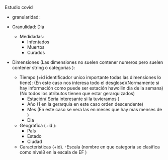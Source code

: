 Estudio  covid

- granularidad:

 - Granulidad: Dia
    - Medidadas:
        - Infentados
        - Muertos
        - Curados

- Dimensiones (Las dimensiones no suelen contener numeros pero suelen contener string o categorias ):  
    - Tiempo (+id identificador unico importante todas las dimensiones lo tiene): (En este caso nos interesa todo el desglose)(Normamente si hay información como puede ser estación hawollin dia de la semana)(No todos los atributos tienen que estar gerarquizados)
        - Estación( Seria interesante si la tuvieramos )
        - Año (1 en la gerarquia en este caso orden descendente)
        - Mes (En este caso se vera las en meses que hay mas menses de )
        - Dia
    - Geografíca (+id ):
        - País
        - Estado
        - Ciudad
    - Caracteristicas (+id).
        -Escala (nombre en que categoria se clasifica como nivel8 en la escala de  EF )